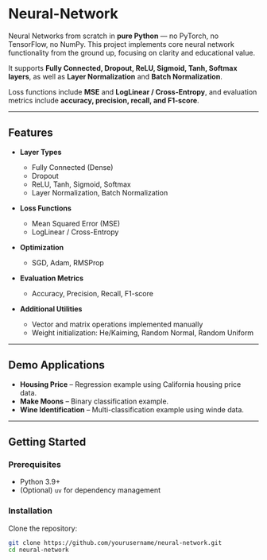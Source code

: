 # Neural-Network

Neural Networks from scratch in **pure Python** — no PyTorch, no TensorFlow, no NumPy. This project implements core neural network functionality from the ground up, focusing on clarity and educational value.  

It supports **Fully Connected, Dropout, ReLU, Sigmoid, Tanh, Softmax layers**, as well as **Layer Normalization** and **Batch Normalization**.  

Loss functions include **MSE** and **LogLinear / Cross-Entropy**, and evaluation metrics include **accuracy, precision, recall, and F1-score**.

---

## Features

- **Layer Types**
  - Fully Connected (Dense)  
  - Dropout  
  - ReLU, Tanh, Sigmoid, Softmax  
  - Layer Normalization, Batch Normalization  

- **Loss Functions**
  - Mean Squared Error (MSE)  
  - LogLinear / Cross-Entropy  

- **Optimization**
  - SGD, Adam, RMSProp  

- **Evaluation Metrics**
  - Accuracy, Precision, Recall, F1-score  

- **Additional Utilities**
  - Vector and matrix operations implemented manually  
  - Weight initialization: He/Kaiming, Random Normal, Random Uniform  

---

## Demo Applications

- **Housing Price** – Regression example using California housing price data.  
- **Make Moons** – Binary classification example.
- **Wine Identification** – Multi-classification example using winde data.  

---

## Getting Started

### Prerequisites

- Python 3.9+  
- (Optional) `uv` for dependency management  

### Installation

Clone the repository:

```bash
git clone https://github.com/yourusername/neural-network.git
cd neural-network
